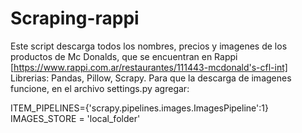 # Scraping-rappi
Este script descarga todos los nombres, precios y imagenes de los productos de Mc Donalds, que se encuentran en Rappi [https://www.rappi.com.ar/restaurantes/111443-mcdonald's-cfl-int] 
Librerias: Pandas, Pillow, Scrapy.
Para que la descarga de imagenes funcione, en el archivo settings.py agregar:

ITEM_PIPELINES={'scrapy.pipelines.images.ImagesPipeline':1} 
IMAGES_STORE = 'local_folder'
